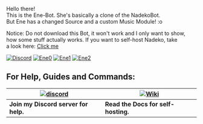 Hello there!  
This is the Ene-Bot. She's basically a clone of the NadekoBot.   
But Ene has a changed Source and a custom Music Module! :o  
  
Notice: Do not download this Bot, it won't work and I only want to show,  
how some stuff actually works. If you want to self-host Nadeko, take  
a look here: [Click me](http://nadekobot.readthedocs.io/en/latest/#content)  

[![Discord](https://discordapp.com/api/guilds/284977269892448268/widget.png)](http://bit.ly/EnesDiscordCave)
[![Ene0](http://i.imgur.com/mi5GQ9p.png)](http://bit.ly/EnesDiscordCave)
[![Ene1](http://i.imgur.com/Yutcsal.png)](http://bit.ly/InvEne)
[![Ene2](http://i.imgur.com/HmjZ8mg.png)](http://bit.ly/EnesDiscordCave)

## For Help, Guides and Commands:

| [![discord](http://i.imgur.com/Cz1RWW6.png)](http://bit.ly/EnesDiscordCave) | [![Wiki](http://i.imgur.com/e8eaWS3.png)](http://enecmdlist.readthedocs.io/en/latest/) |
| --- | --- |
| **Join my Discord server for help.** | **Read the Docs for self-hosting.** |
